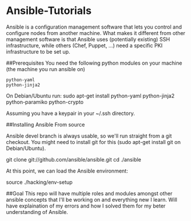 # Ansible-Tutorials

Ansible is a configuration management software that lets you control and configure nodes from another machine.
What makes it different from other management software is that Ansible uses (potentially existing) SSH infrastructure,
while others (Chef, Puppet, ...) need a specific PKI infrastructure to be set up.

##Prerequisites
You need the following python modules on your machine (the machine you run ansible on)

    python-yaml
    python-jinja2

On Debian/Ubuntu run: sudo apt-get install python-yaml python-jinja2 python-paramiko python-crypto

Assuming you have a keypair in your ~/.ssh directory.

##Installing Ansible
From source

Ansible devel branch is always usable, so we'll run straight from a git checkout. 
You might need to install git for this (sudo apt-get install git on Debian/Ubuntu).

git clone git://github.com/ansible/ansible.git
cd ./ansible

At this point, we can load the Ansible environment:

source ./hacking/env-setup

##Goal
This repo will have multiple roles and modules amongst other ansible concepts that I'll be working on and everything
new I learn. Will have explaination of my errors and how I solved them for my beter understanding of Ansible.  
